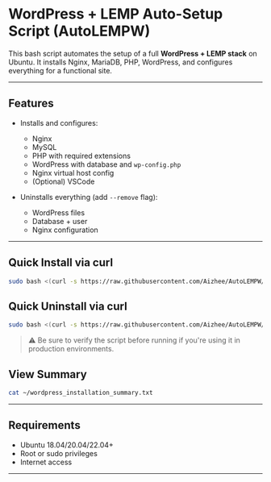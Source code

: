 

# WordPress + LEMP Auto-Setup Script (AutoLEMPW)

This bash script automates the setup of a full **WordPress + LEMP stack** on Ubuntu. It installs Nginx, MariaDB, PHP, WordPress, and configures everything for a functional site.

---

## Features

- Installs and configures:
  - Nginx
  - MySQL
  - PHP with required extensions
  - WordPress with database and `wp-config.php`
  - Nginx virtual host config
  - (Optional) VSCode

- Uninstalls everything (add `--remove` flag):
  - WordPress files
  - Database + user
  - Nginx configuration

---

## Quick Install via curl

```bash
sudo bash <(curl -s https://raw.githubusercontent.com/Aizhee/AutoLEMPW/main/AutoLEMPW.sh)
````

## Quick Uninstall via curl

```bash
sudo bash <(curl -s https://raw.githubusercontent.com/Aizhee/AutoLEMPW/main/AutoLEMPW.sh) --remove
```

> ⚠️ Be sure to verify the script before running if you're using it in production environments.


## View Summary
```bash
cat ~/wordpress_installation_summary.txt
```
---

## Requirements

* Ubuntu 18.04/20.04/22.04+
* Root or sudo privileges
* Internet access

---






